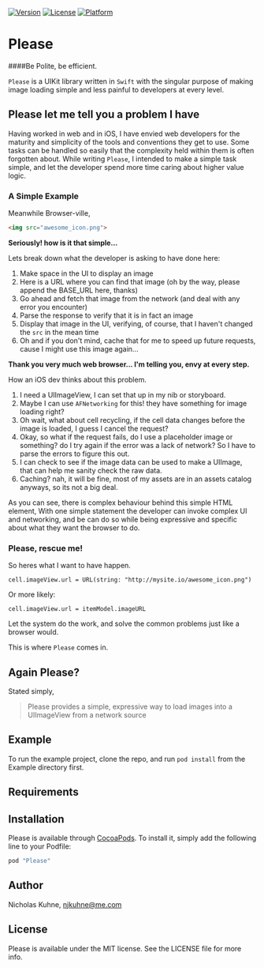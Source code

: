 
[![Version](https://img.shields.io/cocoapods/v/Please.svg?style=flat)](http://cocoapods.org/pods/Please)
[![License](https://img.shields.io/cocoapods/l/Please.svg?style=flat)](http://cocoapods.org/pods/Please)
[![Platform](https://img.shields.io/cocoapods/p/Please.svg?style=flat)](http://cocoapods.org/pods/Please)

# Please
####Be Polite, be efficient. 

`Please` is a UIKit library written in `Swift` with the singular purpose of making image loading simple and less painful to developers at every level. 

## Please let me tell you a problem I have
Having worked in web and in iOS, I have envied web developers for the maturity and simplicity of the tools and conventions they get to use. Some tasks can be handled so easily that the complexity held within them is often forgotten about. While writing `Please`, I intended to make a simple task simple, and let the developer spend more time caring about higher value logic.

### A Simple Example

Meanwhile Browser-ville, 

```HTML
<img src="awesome_icon.png">
```
**Seriously! how is it that simple...**

Lets break down what the developer is asking to have done here:

1. Make space in the UI to display an image
2. Here is a URL where you can find that image (oh by the way, please append the BASE_URL here, thanks)
3. Go ahead and fetch that image from the network (and deal with any error you encounter)
4. Parse the response to verify that it is in fact an image
5. Display that image in the UI, verifying, of course, that I haven't changed the `src` in the mean time
6. Oh and if you don't mind, cache that for me to speed up future requests, cause I might use this image again...

**Thank you very much web browser... I'm telling you, envy at every step.**

How an iOS dev thinks about this problem. 

1. I need a UIImageView, I can set that up in my nib or storyboard.
2. Maybe I can use `AFNetworking` for this! they have something for image loading right?
3. Oh wait, what about cell recycling, if the cell data changes before the image is loaded, I guess I cancel the request? 
4. Okay, so what if the request fails, do I use a placeholder image or something? do I try again if the error was a lack of network? So I have to parse the errors to figure this out. 
5. I can check to see if the image data can be used to make a UIImage, that can help me sanity check the raw data.
6. Caching? nah, it will be fine, most of my assets are in an assets catalog anyways, so its not a big deal. 

As you can see, there is complex behaviour behind this simple HTML element, With one simple statement the developer can invoke complex UI and networking, and be can do so while being expressive and specific about what they want the browser to do.

### Please, rescue me!

So heres what I want to have happen.

`cell.imageView.url = URL(string: "http://mysite.io/awesome_icon.png")`

Or more likely:

`cell.imageView.url = itemModel.imageURL`

Let the system do the work, and solve the common problems just like a browser would.

This is where `Please` comes in.

## Again Please?
Stated simply, 
> Please provides a simple, expressive way to load images into a UIImageView from a network source 

## Example

To run the example project, clone the repo, and run `pod install` from the Example directory first.

## Requirements

## Installation

Please is available through [CocoaPods](http://cocoapods.org). To install
it, simply add the following line to your Podfile:

```ruby
pod "Please"
```

## Author

Nicholas Kuhne, njkuhne@me.com

## License

Please is available under the MIT license. See the LICENSE file for more info.
